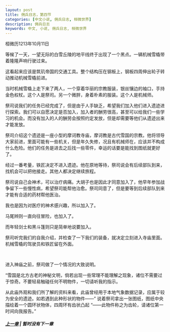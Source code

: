 ```yaml
---
layout: post
title: 佣兵日志，第四节
categories: [中文小说, 佣兵日志, 桓微世界]
description: 佣兵日志
keywords: 中文, 小说, 佣兵日志, 桓微世界
---
```


桓微历1213年10月11日

等候了一天，一望无际的白雪丘陵的地平线终于出现了一个黑点。一辆机械雪橇带着隆隆声响行驶过来。

这看起来应该是筑玑帝国的交通工具。整个结构压在钢板上，钢板四周伸出轮子转动推动机械雪橇前进。

当时机械雪橇上走下来了两人，一个穿着华丽的宗教服装，银丝镶边的袖口，手持金色权杖。这个人是祭司。另一个微胖，身着朴素的服装。这个人是机械师。

祭司说我们的任务已经完成了，但是由于人手缺乏，希望我们加入他们进入遗迹进行探索。我们可以自愿决定是否加入，加入者的酬劳很高，甚至可以给我们一些学习的机会。而没有加入的人的酬劳会按照约定发放，但是却需要等他们从遗迹出来才能发放。

祭司介绍这个遗迹是一座小型的摩诃教寺庙，摩诃教是古代雪国的宗教。他将领导大家前进，里面可能有一些机关，但是年久失修，况且有机械师在，应该并不构成什么危险。他们的任务是进去之后找一些零件，幸运的话要是能找到图纸就更好了。

经过一番考量，铁匠决定不进入遗迹。他在原地等待，祭司说会有后续部队到来，找机会可以把他接走。其他人都决定继续旅程。

祭司说自己会神术，可以治疗病痛。大胡子也是因此才同意加入了，他早年参加战争留下一些慢性病，希望祭司能帮他治愈。祭司同意了，但是要等到后续部队到来才能有合适的药材帮他医治。

我也是因为对医疗的神术感兴趣，所以加入了。

马尾辫则一直向往冒险，也加入了。

而年轻剑士和黑斗篷则只是简单地说要加入。

祭司听完我们的自我介绍，并检查了一下我们的装备，就决定立刻进入寺庙里面。机械雪橇的驾驶员和铁匠留在外面。

<br>

进入神庙之前，祭司做了一个情况的大致说明。

“雪国是北方古老的神秘文明，倘若出现一些常理不能理解之现象，诸位不需要过于惊奇。不要轻易触碰任何不明物件，一切请听我的指示。

从此庙外观和我们所了解的资料来看，此庙曾经用于本地气象数据记录，应属于较为安全的遗迹。如若遇到此种形状的物件——” 说着祭司拿出一张图纸，图纸中央描绘着一个圆环状物体，四周环有齿状凸起 “——此物件称之为齿轮，请诸位第一时间向我报告。”

##### [上一章](/2017/04/01/MercenarysDairy-3/) | 暂时没有下一章


